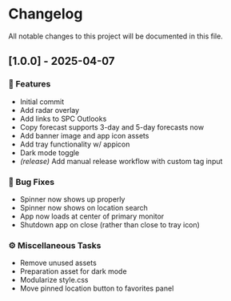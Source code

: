 # Changelog

All notable changes to this project will be documented in this file.

## [1.0.0] - 2025-04-07

### 🚀 Features

- Initial commit
- Add radar overlay
- Add links to SPC Outlooks
- Copy forecast supports 3-day and 5-day forecasts now
- Add banner image and app icon assets
- Add tray functionality w/ appicon
- Dark mode toggle
- *(release)* Add manual release workflow with custom tag input

### 🐛 Bug Fixes

- Spinner now shows up properly
- Spinner now shows on location search
- App now loads at center of primary monitor
- Shutdown app on close (rather than close to tray icon)

### ⚙️ Miscellaneous Tasks

- Remove unused assets
- Preparation asset for dark mode
- Modularize style.css
- Move pinned location button to favorites panel

<!-- generated by git-cliff -->
